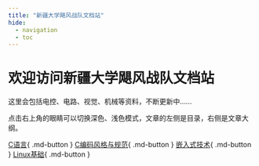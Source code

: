 ```yaml
---
title: "新疆大学飓风战队文档站"
hide:
  - navigation
  - toc
---
```


# 欢迎访问新疆大学飓风战队文档站

这里会包括电控、电路、视觉、机械等资料，不断更新中……

点击右上角的眼睛可以切换深色、浅色模式，文章的左侧是目录，右侧是文章大纲。

[C语言](https://deadline039.github.io/Cpp/){ .md-button }
[C编码风格与规范](Program-Design/C-code-style.md){ .md-button }
[嵌入式技术](https://deadline039.github.io/Embedded/){ .md-button }
[Linux基础](https://deadline039.github.io/Linux/){ .md-button }
